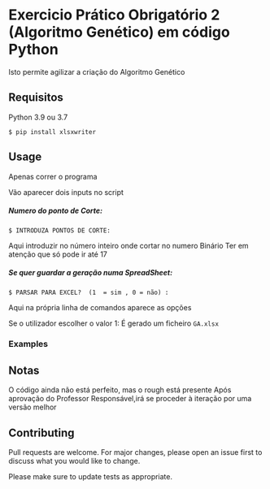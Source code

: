 # Exercicio Prático Obrigatório 2 (Algoritmo Genético) em código Python

Isto permite agilizar a criação do Algoritmo Genético

## Requisitos

Python 3.9 ou 3.7

``` $ pip install xlsxwriter ```

## Usage

Apenas correr o programa

Vão aparecer dois inputs no script

##### Numero do ponto de Corte:

 ``` $ INTRODUZA PONTOS DE CORTE: ```

 Aqui introduzir no número inteiro onde cortar no numero Binário
 Ter em atenção que só pode ir até 17


##### Se quer guardar a geração numa SpreadSheet:

 ``` $ PARSAR PARA EXCEL?  (1  = sim , 0 = não) :  ```

 Aqui na própria linha de comandos aparece as opções

 Se o utilizador escolher o valor 1:
 É gerado um ficheiro ``` GA.xlsx ```


### Examples

## Notas

O código ainda não está perfeito, mas o rough está presente
Após aprovação do Professor Responsável,irá se proceder à iteração por uma versão melhor

## Contributing
Pull requests are welcome. For major changes, please open an issue first to discuss what you would like to change.

Please make sure to update tests as appropriate.